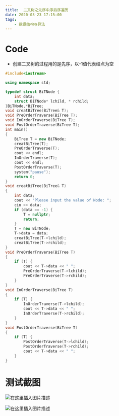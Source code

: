 ```yaml
---
title:  二叉树之先序中序后序遍历
date: 2020-03-23 17:15:00
tags:
	- 数据结构与算法
---
```

# Code
- 创建二叉树的过程用的是先序，以-1值代表结点为空

<!--more-->
```cpp
#include<iostream>

using namespace std;

typedef struct BiTNode {
    int data;
    struct BiTNode* lchild, * rchild;
}BiTNode,*BiTree;
void creatBiTree(BiTree& T);
void PreOrderTraverse(BiTree T);
void InOrderTraverse(BiTree T);
void PostOrderTraverse(BiTree T);
int main()
{
    BiTree T = new BiTNode;
    creatBiTree(T);
    PreOrderTraverse(T);
    cout << endl;
    InOrderTraverse(T);
    cout << endl;
    PostOrderTraverse(T);
    system("pause");
    return 0;
}
void creatBiTree(BiTree& T)
{
    int data;
    cout << "Please input the value of Node: ";
    cin >> data;
    if (data == -1) {
        T = nullptr;
        return;
    }
    T = new BiTNode;
    T->data = data;
    creatBiTree(T->lchild);
    creatBiTree(T->rchild);
}
void PreOrderTraverse(BiTree T)
{
    if (T) {
        cout << T->data << " ";
        PreOrderTraverse(T->lchild);
        PreOrderTraverse(T->rchild);
    }
}
void InOrderTraverse(BiTree T)
{
    if (T) {
        InOrderTraverse(T->lchild);
        cout << T->data << " ";
        InOrderTraverse(T->rchild);
    }
}
void PostOrderTraverse(BiTree T)
{
    if (T) {
        PostOrderTraverse(T->lchild);
        PostOrderTraverse(T->rchild);
        cout << T->data << " ";
    }
}
```
# 测试截图
![在这里插入图片描述](https://img-blog.csdnimg.cn/20200323171525878.png?x-oss-process=image/watermark,type_ZmFuZ3poZW5naGVpdGk,shadow_10,text_aHR0cHM6Ly9ibG9nLmNzZG4ubmV0L3dlaXhpbl80MzQ4ODk1OA==,size_16,color_FFFFFF,t_70)

![在这里插入图片描述](https://img-blog.csdnimg.cn/20200323170846943.png?x-oss-process=image/watermark,type_ZmFuZ3poZW5naGVpdGk,shadow_10,text_aHR0cHM6Ly9ibG9nLmNzZG4ubmV0L3dlaXhpbl80MzQ4ODk1OA==,size_16,color_FFFFFF,t_70)

